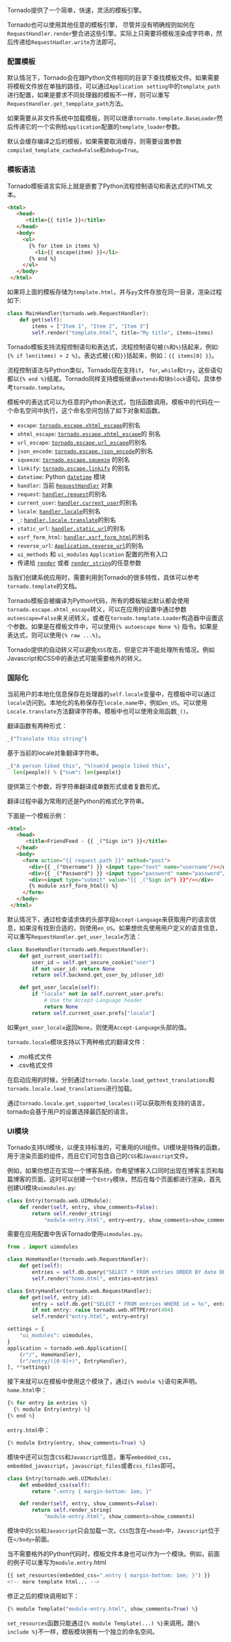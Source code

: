 Tornado提供了一个简单，快速，灵活的模板引擎。

Tornado也可以使用其他任意的模板引擎， 尽管并没有明确规则如何在`RequestHandler.render`整合进这些引擎。实际上只需要将模板渲染成字符串，然后传递给`RequestHadler.write`方法即可。

### 配置模板

默认情况下，Tornado会在跟Python文件相同的目录下查找模板文件。如果需要将模板文件放在单独的路径，可以通过`Application setting`中的`template_path` 进行配置，如果是要求不同处理器的模板不一样，则可以重写`RequestHandler.get_tempplate_path`方法。

如果需要从非文件系统中加载模板，则可以继承`tornado.template.BaseLoader`然后传递它的一个实例给`application`配置的`template_loader`参数。

默认会缓存编译之后的模板，如果需要取消缓存，则需要设置参数`compiled_template_cached=False`和`debug=True`。

### 模板语法

Tornado模板语言实际上就是嵌套了Python流程控制语句和表达式的HTML文本。

```html
<html>
   <head>
      <title>{{ title }}</title>
   </head>
   <body>
     <ul>
       {% for item in items %}
         <li>{{ escape(item) }}</li>
       {% end %}
     </ul>
   </body>
 </html>
```

如果将上面的模板存储为`template.html`，并与`py`文件存放在同一目录，渲染过程如下:

```python
class MainHandler(tornado.web.RequestHandler):
    def get(self):
        items = ["Item 1", "Item 2", "Item 3"]
        self.render("template.html", title="My title", items=items)
```

Tornado模板支持流程控制语句和表达式，流程控制语句被`{%`和`%}`括起来，例如:`{% if len(items) > 2 %}`。表达式被`{{`和`}}`括起来，例如：`{{ items[0] }}`。

流程控制语法与Python类似，Tornado现在支持`if`， `for`, `while`和`try`，这些语句都以`{% end %}`结尾。Tornado同样支持模板继承`extends`和块`block`语句。具体参考`tornado.template`。

模板中的表达式可以为任意的Python表达式，包括函数调用。模板中的代码在一个命名空间中执行，这个命名空间包括了如下对象和函数。

- `escape`:  [`tornado.escape.xhtml_escape`](http://www.tornadoweb.org/en/stable/escape.html#tornado.escape.xhtml_escape)的别名
- `xhtml_escape`:  [`tornado.escape.xhtml_escape`](http://www.tornadoweb.org/en/stable/escape.html#tornado.escape.xhtml_escape)的 别名
- `url_escape`: [`tornado.escape.url_escape`](http://www.tornadoweb.org/en/stable/escape.html#tornado.escape.url_escape)的别名
- `json_encode`: [`tornado.escape.json_encode`](http://www.tornadoweb.org/en/stable/escape.html#tornado.escape.json_encode)的别名
- `squeeze`:  [`tornado.escape.squeeze`](http://www.tornadoweb.org/en/stable/escape.html#tornado.escape.squeeze) 的别名
- `linkify`:  [`tornado.escape.linkify`](http://www.tornadoweb.org/en/stable/escape.html#tornado.escape.linkify) 的别名
- `datetime`: Python [`datetime`](https://docs.python.org/3.5/library/datetime.html#module-datetime) 模块
- `handler`: 当前 [`RequestHandler`](http://www.tornadoweb.org/en/stable/web.html#tornado.web.RequestHandler) 对象
- `request`:  [`handler.request`](http://www.tornadoweb.org/en/stable/httputil.html#tornado.httputil.HTTPServerRequest)的别名
- `current_user`:  [`handler.current_user`](http://www.tornadoweb.org/en/stable/web.html#tornado.web.RequestHandler.current_user)的别名
- `locale`:  [`handler.locale`](http://www.tornadoweb.org/en/stable/locale.html#tornado.locale.Locale)的别名
- `_`:  [`handler.locale.translate`](http://www.tornadoweb.org/en/stable/locale.html#tornado.locale.Locale.translate)的别名
- `static_url`:  [`handler.static_url`](http://www.tornadoweb.org/en/stable/web.html#tornado.web.RequestHandler.static_url)的别名
- `xsrf_form_html`: [`handler.xsrf_form_html`](http://www.tornadoweb.org/en/stable/web.html#tornado.web.RequestHandler.xsrf_form_html)的别名
- `reverse_url`:  [`Application.reverse_url`](http://www.tornadoweb.org/en/stable/web.html#tornado.web.Application.reverse_url)的别名
- `ui_methods` 和 `ui_modules` `Application` 配置的所有入口
- 传递给 [`render`](http://www.tornadoweb.org/en/stable/web.html#tornado.web.RequestHandler.render) 或者 [`render_string`](http://www.tornadoweb.org/en/stable/web.html#tornado.web.RequestHandler.render_string)的任意参数

当我们创建系统应用时，需要利用到Tornado的很多特性，具体可以参考`tornado.template`的文档。

Tornado模板会被编译为Python代码，所有的模板输出默认都会使用`tornado.escape.xhtml_escape`转义，可以在应用的设置中通过参数`autoescape=False`来关闭转义，或者在`tornado.template.Loader`构造器中设置这个参数。如果是在模板文件中，可以使用`{% autoescape None %}` 指令。如果是表达式，则可以使用`{% raw ...%}`。

Tornado提供的自动转义可以避免`XSS`攻击，但是它并不能处理所有情况，例如Javascript和CSS中的表达式可能需要格外的转义。

### 国际化

当前用户的本地化信息保存在处理器的`self.locale`变量中，在模板中可以通过`locale`访问到。本地化的名称保存在`locale.name`中，例如`en_US`。可以使用`Locale.translate`方法翻译字符串。模板中也可以使用全局函数`_()`。

翻译函数有两种形式：

```python
_("Translate this string")
```

基于当前的locale对象翻译字符串。

```python
_("A person liked this", "%(num)d people liked this",
  len(people)) % {"num": len(people)}
```

提供第三个参数，将字符串翻译成单数形式或者复数形式。

翻译过程中最为常用的还是Python的格式化字符串。

下面是一个模板示例：

```html
<html>
   <head>
      <title>FriendFeed - {{ _("Sign in") }}</title>
   </head>
   <body>
     <form action="{{ request.path }}" method="post">
       <div>{{ _("Username") }} <input type="text" name="username"/></div>
       <div>{{ _("Password") }} <input type="password" name="password"/></div>
       <div><input type="submit" value="{{ _("Sign in") }}"/></div>
       {% module xsrf_form_html() %}
     </form>
   </body>
 </html>
```

默认情况下，通过检查请求体的头部字段`Accept-Language`来获取用户的语言信息，如果没有找到合适的，则使用`en_US`。如果想优先使用用户定义的语言信息，可以重写`RequestHandler.get_user_locale`方法：

```python
class BaseHandler(tornado.web.RequestHandler):
    def get_current_user(self):
        user_id = self.get_secure_cookie("user")
        if not user_id: return None
        return self.backend.get_user_by_id(user_id)

    def get_user_locale(self):
        if "locale" not in self.current_user.prefs:
            # Use the Accept-Language header
            return None
        return self.current_user.prefs["locale"]
```

如果`get_user_locale`返回`None`，则使用`Accept-Language`头部的值。

`tornado.locale`模块支持以下两种格式的翻译文件：

- .mo格式文件
- .csv格式文件

在启动应用的时候，分别通过`tornado.locale.load_gettext_translations`和`tornado.locale.load_translations`进行加载。

通过`tornado.locale.get_supported_locales()`可以获取所有支持的语言，tornado会基于用户的设置选择最匹配的语言。

### UI模块

Tornado支持UI模块，以便支持标准的，可重用的UI组件。UI模块是特殊的函数，用于渲染页面的组件，而且它们可包含自己的`CSS`和`Javascript`文件。

例如，如果你想正在实现一个博客系统，你希望博客入口同时出现在博客主页和每篇博客的页面，这时可以创建一个`Entry`模块，然后在每个页面都进行渲染，首先创建UI模块`uimodules.py`:

```python
class Entry(tornado.web.UIModule):
    def render(self, entry, show_comments=False):
        return self.render_string(
            "module-entry.html", entry=entry, show_comments=show_comments)
```

需要在应用配置中告诉Tornado使用`uimodules.py`。

```python
from . import uimodules

class HomeHandler(tornado.web.RequestHandler):
    def get(self):
        entries = self.db.query("SELECT * FROM entries ORDER BY date DESC")
        self.render("home.html", entries=entries)

class EntryHandler(tornado.web.RequestHandler):
    def get(self, entry_id):
        entry = self.db.get("SELECT * FROM entries WHERE id = %s", entry_id)
        if not entry: raise tornado.web.HTTPError(404)
        self.render("entry.html", entry=entry)

settings = {
    "ui_modules": uimodules,
}
application = tornado.web.Application([
    (r"/", HomeHandler),
    (r"/entry/([0-9]+)", EntryHandler),
], **settings)
```

接下来就可以在模板中使用这个模块了，通过`{% module %}`语句来声明。`home.html`中：

```python
{% for entry in entries %}
  {% module Entry(entry) %}
{% end %}
```

`entry.html`中：

```python
{% module Entry(entry, show_comments=True) %}
```

模块中还可以包含`CSS`和`Javascript`信息，重写`embedded_css`，`embedded_javascript`，`javascript_files`或者`css_files`即可。

```python
class Entry(tornado.web.UIModule):
    def embedded_css(self):
        return ".entry { margin-bottom: 1em; }"

    def render(self, entry, show_comments=False):
        return self.render_string(
            "module-entry.html", show_comments=show_comments)
```

模块中的`CSS`和`Javascript`只会加载一次，`CSS`包含在`<head>`中，`Javascript`位于在`</body>`前面。

当不需要格外的Python代码时，模板文件本身也可以作为一个模块。例如，前面的例子可以重写为`module.entry`.html

```python
{{ set_resources(embedded_css=".entry { margin-bottom: 1em; }") }}
<!-- more template html... -->
```

修正之后的模块调用如下：

```python
{% module Template("module-entry.html", show_comments=True) %}
```

`set_resources`函数只能通过`{% module Template(...) %}`来调用。跟`{% include %}`不一样，模板模块拥有一个独立的命名空间。